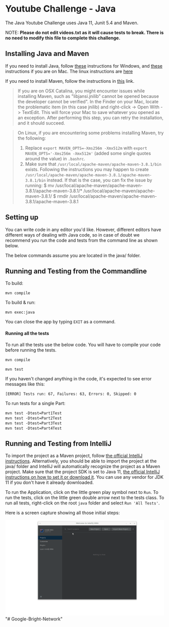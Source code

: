# Youtube Challenge - Java
The Java Youtube Challenge uses Java 11, Junit 5.4 and Maven.

NOTE: **Please do not edit videos.txt as it will cause tests to break. There is no need to modify this file to complete this challenge.**

## Installing Java and Maven

If you need to install Java, follow [these](https://java.tutorials24x7.com/blog/how-to-install-java-11-on-windows) 
instructions for Windows, and [these](https://docs.oracle.com/en/java/javase/11/install/installation-jdk-macos.html) instructions if you are on Mac.
The linux instructions are [here](https://docs.oracle.com/en/java/javase/11/install/installation-jdk-linux-platforms.html)

If you need to install Maven, follow the instructions in [this](https://www.baeldung.com/install-maven-on-windows-linux-mac) link.
> If you are on OSX Catalina, you might encounter issues while installing Maven, 
> such as "libjansi.jnilib” cannot be opened because the developer cannot be verified".
> In the Finder on your Mac, locate the problematic item (in this case jnilib) 
> and right-click -> Open With -> TextEdit. This will force your Mac to save
> whatever you opened as an exception. After performing this step, you can retry 
> the installation, and it should succeed.

> On Linux, if you are encountering some problems installing Maven, try the following:
> 1. Replace `export MAVEN_OPTS=-Xms256m -Xmx512m` with `export MAVEN_OPTS='-Xms256m -Xmx512m'`
> (added some single quotes around the value) in `.bashrc`.
> 2. Make sure that `/usr/local/apache-maven/apache-maven-3.8.1/bin` exists.
> Following the instructions you may happen to create `/usr/local/apache-maven/apache-maven-3.8.1/apache-maven-3.8.1/bin` instead. If that is the case, you can fix the issue by running:
> $ mv /usr/local/apache-maven/apache-maven-3.8.1/apache-maven-3.8.1/* /usr/local/apache-maven/apache-maven-3.8.1/
> $ rmdir /usr/local/apache-maven/apache-maven-3.8.1/apache-maven-3.8.1

## Setting up
You can write code in any editor you'd like. However, different editors have 
different ways of dealing with Java code, so in case of doubt we recommend 
you run the code and tests from the command line as shown below.

The below commands assume you are located in the java/ folder.

## Running and Testing from the Commandline
To build:
```shell script
mvn compile
```

To build & run:
```shell script
mvn exec:java
```
You can close the app by typing `EXIT` as a command.

#### Running all the tests
To run all the tests use the below code. You will have to compile your code before running 
the tests.
```shell script
mvn compile
```
```shell script
mvn test
```
If you haven't changed anything in the code, it's expected to see error messages like this:
```
[ERROR] Tests run: 67, Failures: 63, Errors: 0, Skipped: 0
```

To run tests for a single Part:
```shell script
mvn test -Dtest=Part1Test
mvn test -Dtest=Part2Test
mvn test -Dtest=Part3Test
mvn test -Dtest=Part4Test
```

## Running and Testing from IntelliJ
To import the project as a Maven project, follow [the official IntelliJ instructions](https://www.jetbrains.com/help/idea/maven-support.html#maven_import_project_start). Alternatively, you should be able to import the project at the java/ folder and IntelliJ will automatically recognize the project as a Maven project.
Make sure that the project SDK is set to Java 11, [the official IntelliJ instructions on how to set it or download it](https://www.jetbrains.com/help/idea/sdk.html#change-project-sdk). You can use any vendor for JDK 11 if you don't have it already downloaded.

To run the Application, click on the little green play symbol next to `Run`.
To run the tests, click on the little green double arrow next to the tests class.
To run all tests, right-click on the root `java` folder and select `Run 'All Tests'`.

Here is a screen capture showing all those initial steps:

![Screen capture of the initial steps](running-and-testing-from-intellij.gif)
"# Google-Bright-Network" 
